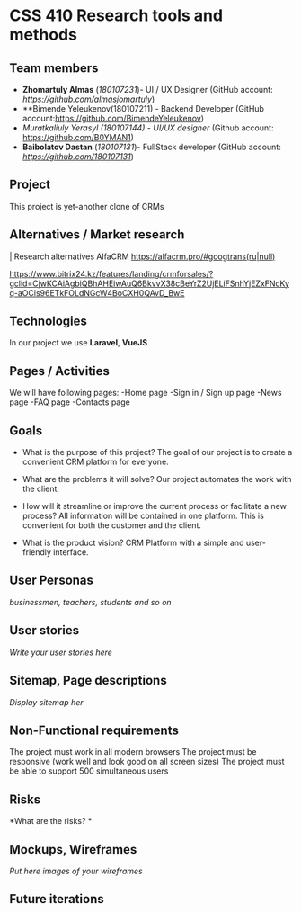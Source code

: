 # CSS 410 Research tools and methods
## Team members
+ **Zhomartuly Almas** (*180107231*)- UI / UX Designer (GitHub account: *https://github.com/almasjomartuly*)
+ **Bimende Yeleukenov(180107211) - Backend Developer (GitHub account:https://github.com/BimendeYeleukenov)
+ *Muratkaliuly Yerasyl (180107144) - UI/UX designer* (Github account: https://github.com/B0YMAN1)
+ **Baibolatov Dastan** (*180107131*)- FullStack developer (GitHub account: *https://github.com/180107131*)

## Project
This project is yet-another clone of CRMs

## Alternatives / Market research
| Research alternatives
AlfaCRM https://alfacrm.pro/#googtrans(ru|null)

https://www.bitrix24.kz/features/landing/crmforsales/?gclid=CjwKCAiAgbiQBhAHEiwAuQ6BkvvX38cBeYrZ2UjELiFSnhYjEZxFNcKyq-aOCis96ETkFOLdNGcW4BoCXH0QAvD_BwE




## Technologies
In our project we use **Laravel**, **VueJS**

## Pages / Activities 
We will have following pages:
-Home page
-Sign in / Sign up page 
-News page 
-FAQ page
-Contacts page

## Goals
* What is the purpose of this project?
The goal of our project is to create a convenient CRM platform for everyone.

* What are the problems it will solve?
Our project automates the work with the client.

* How will it streamline or improve the current process or facilitate a new process?
All information will be contained in one platform. This is convenient for both the customer and the client.

* What is the product vision?
CRM Platform with a simple and user-friendly interface.

## User Personas
*businessmen, teachers, students and so on*  

## User stories

*Write your user stories here*

## Sitemap, Page descriptions

*Display sitemap her*

## Non-Functional requirements
The project must work in all modern browsers
The project must be responsive (work well and look good on all screen sizes)
The project must be able to support 500 simultaneous users

## Risks
*What are the risks?    *

## Mockups, Wireframes
*Put here images of your wireframes*

## Future iterations

